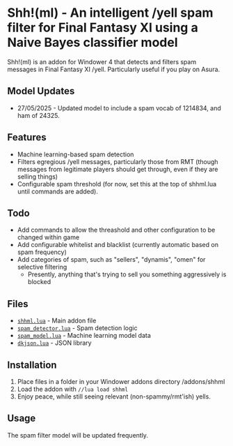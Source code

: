 # Shh!(ml) - An intelligent /yell spam filter for Final Fantasy XI using a Naive Bayes classifier model


Shh!(ml) is an addon for Windower 4 that detects and filters spam messages in Final Fantasy XI /yell. Particularly useful if you play on Asura.

## Model Updates

- 27/05/2025 - Updated model to include a spam vocab of 1214834, and ham of 24325.

## Features
- Machine learning-based spam detection
- Filters egregious /yell messages, particularly those from RMT (though messages from legitimate players should get through, even if they are selling things)
- Configurable spam threshold (for now, set this at the top of shhml.lua until commands are added).

## Todo
- Add commands to allow the threashold and other configuration to be changed within game
- Add configurable whitelist and blacklist (currently automatic based on spam frequency)
- Add categories of spam, such as "sellers", "dynamis", "omen" for selective filtering
    - Presently, anything that's trying to sell you something aggressively is blocked

## Files
- [`shhml.lua`](shhml.lua) - Main addon file
- [`spam_detector.lua`](spam_detector.lua) - Spam detection logic
- [`spam_model.lua`](spam_model.lua) - Machine learning model data
- [`dkjson.lua`](dkjson.lua) - JSON library

## Installation
1. Place files in a folder in your Windower addons directory /addons/shhml
2. Load the addon with `//lua load shhml`
3. Enjoy peace, while still seeing relevant (non-spammy/rmt'ish) yells.

## Usage
The spam filter model will be updated frequently.
